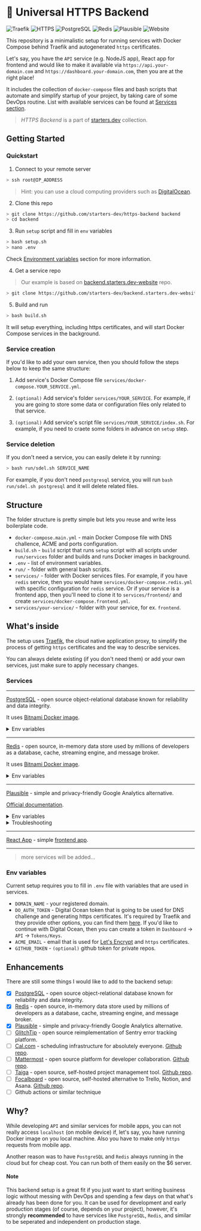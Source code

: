 # 🔐 Universal HTTPS Backend

![Traefik](https://img.shields.io/badge/Proxy-Traefik-skyblue)
![HTTPS](https://img.shields.io/badge/HTTPS-Configured-green)
![PostgreSQL](https://img.shields.io/badge/Database-PostgreSQL-blue)
![Redis](https://img.shields.io/badge/Cache-Redis-red)
![Plausible](https://img.shields.io/badge/Analytics-Plausible-purple)
![Website](https://img.shields.io/badge/Frontend-React%20App-blue)

This repository is a minimalistic setup for running services with Docker Compose behind Traefik and autogenerated `https` certificates.

Let's say, you have the `API` service (e.g. NodeJS app), React app for frontend and would like to make it available via `https://api.your-domain.com` and `https://dashboard.your-domain.com`, then you are at the right place!

It includes the collection of `docker-compose` files and bash scripts that automate and simplify startup of your project, by taking care of some DevOps routine. List with available services can be found at [Services section](#services).

> _HTTPS Backend_ is a part of [starters.dev](https://github.com/starters-dev) collection.

## Getting Started

### Quickstart

1. Connect to your remote server

```bash
> ssh root@IP_ADDRESS
```

> Hint: you can use a cloud computing providers such as [DigitalOcean](https://digitalocean.com).

2. Clone this repo

```bash
> git clone https://github.com/starters-dev/https-backend backend
> cd backend
```

3. Run `setup` script and fill in `env` variables

```bash
> bash setup.sh
> nano .env
```

Check [Environment variables](#environment-variables) section for more information.

4. Get a service repo

> Our example is based on [backend.starters.dev-website](https://github.com/starters-dev/backend.starters.dev-website) repo.

```bash
> git clone https://github.com/starters-dev/backend.starters.dev-website services/frontend
```

5. Build and run

```bash
> bash build.sh
```

It will setup everything, including https certificates, and will start Docker Compose services in the background.

### Service creation

If you'd like to add your own service, then you should follow the steps below to keep the same structure:

1. Add service's Docker Compose file `services/docker-compose.YOUR_SERVICE.yml`.

2. `(optional)` Add service's folder `services/YOUR_SERVICE`. For example, if you are going to store some data or configuration files only related to that service.

3. `(optional)` Add service's script file `services/YOUR_SERVICE/index.sh`. For example, if you need to craete some folders in advance on `setup` step.

### Service deletion

If you don't need a service, you can easily delete it by running:

```bash
> bash run/sdel.sh SERVICE_NAME
```

For example, if you don't need `postgresql` service, you will run `bash run/sdel.sh postgresql` and it will delete related files.

## Structure

The folder structure is pretty simple but lets you reuse and write less boilerplate code.

- `docker-compose.main.yml` - main Docker Compose file with DNS challence, ACME and ports configuration.
- `build.sh` - `build` script that runs `setup` script with all scripts under `run/services` folder and builds and runs Docker images in background.
- `.env` - list of environment variables.
- `run/` - folder with general bash scripts.
- `services/` - folder with Docker services files. For example, if you have `redis` service, then you would have `services/docker-compose.redis.yml` with specific configuration for `redis` service. Or if your service is a frontend app, then you'll need to clone it to `services/frontend/` and create `services/docker-compose.frontend.yml`.
- `services/your-service/` - folder with your service, for ex. `frontend`.

## What's inside

The setup uses [Traefik](https://github.com/traefik/traefik), the cloud native application proxy, to simplify the process of getting `https` certificates and the way to describe services.

You can always delete existing (if you don't need them) or add your own services, just make sure to apply necessary changes.

### Services

---

[PostgreSQL](https://www.postgresql.org) - open source object-relational database known for reliability and data integrity.

It uses [Bitnami Docker image](https://hub.docker.com/r/bitnami/postgresql).

<details>
<summary>Env variables</summary>

- `POSTGRESQL_USERNAME` - username for PostgreSQL.
- `POSTGRESQL_PASSWORD` - password for PostgreSQL.
- `POSTGRESQL_DATABASE` - name of the database in PostgreSQL.

</details>

---

[Redis](https://redis.io) - open source, in-memory data store used by millions of developers as a database, cache, streaming engine, and message broker.

It uses [Bitnami Docker image](https://hub.docker.com/r/bitnami/redis).

<details>
<summary>Env variables</summary>

- `REDIS_PASSWORD` - password for Redis.
- `REDIS_DISABLE_COMMANDS` - commands disabled from execution.

</details>

---

[Plausible](https://plausible.io) - simple and privacy-friendly Google Analytics alternative.

[Official documentation](https://plausible.io/docs/self-hosting).

<details>
<summary>Env variables</summary>

`services/plausible/conf.env` file:

- `SECRET_KEY_BASE` - secret key of your app. Can be generated by running `openssl rand -base64 64 | tr -d '\n' ; echo`.
- `BASE_URL` - base url where this instance is accessible, including the scheme (eg. `http://` or `https://`), the domain name, and optionally a port.
- `ADMIN_USER_EMAIL` - admin email.
- `ADMIN_USER_NAME` - admin usenamename.
- `ADMIN_USER_PWD` - admin password.

</details>

<details>
<summary>Troubleshooting</summary>

- [ClickHouse] _Database plausible_events_db doesn't exist_. If you encounter this issue, check out [this comment](https://github.com/plausible/hosting/issues/49#issuecomment-1229183219) for the solution.

</details>

---

[React App](https://backend.starters.dev) - simple [frontend app](https://github.com/starters-dev/backend.starters.dev-website).

---

> more services will be added...

### Env variables

Current setup requires you to fill in `.env` file with variables that are used in services.

- `DOMAIN_NAME` - your registered domain.
- `DO_AUTH_TOKEN` - Digital Ocean token that is going to be used for DNS challenge and generating https certificates. It's required by Traefik and they provide other options, you can find them [here](https://doc.traefik.io/traefik/https/acme/#providers). If you'd like to continue with Digital Ocean, then you can create a token in `Dashboard` -> `API` -> `Tokens/Keys`.
- `ACME_EMAIL` - email that is used for [Let's Encrypt](https://letsencrypt.org) and `https` certificates.
- `GITHUB_TOKEN` - `(optional)` github token for private repos.

## Enhancements

There are still some things I would like to add to the backend setup:

- [x] [PostgreSQL](https://www.postgresql.org) - open source object-relational database known for reliability and data integrity.
- [x] [Redis](https://redis.io) - open source, in-memory data store used by millions of developers as a database, cache, streaming engine, and message broker.
- [x] [Plausible](https://plausible.io) - simple and privacy-friendly Google Analytics alternative.
- [ ] [GlitchTip](https://glitchtip.com) - open source reimplementation of Sentry error tracking platform.
- [ ] [Cal.com](https://cal.com) - scheduling infrastructure for absolutely everyone. [Github repo](https://github.com/calcom/docker).
- [ ] [Mattermost](https://mattermost.com) - open source platform for developer collaboration. [Github repo](https://github.com/starters-dev/mattermost).
- [ ] [Taiga](https://www.taiga.io) - open source, self-hosted project management tool. [Github repo](https://github.com/starters-dev/taiga).
- [ ] [Focalboard](https://focalboard.com) - open source, self-hosted alternative to Trello, Notion, and Asana. [Github repo](https://github.com/starters-dev/focalboard).
- [ ] Github actions or similar technique

## Why?

While developing `API` and similar services for mobile apps, you can not really access `localhost` (on mobile device) if, let's say, you have running Docker image on you local machine. Also you have to make only `https` requests from mobile app.

Another reason was to have `PostgreSQL` and `Redis` always running in the cloud but for cheap cost. You can run both of them easily on the $6 server.

#### Note

This backend setup is a great fit if you just want to start writing business logic without messing with DevOps and spending a few days on that what's already has been done for you. It can be used for development and early production stages (of course, depends on your project), however, it's strongly **recommended** to have services like `PostgreSQL`, `Redis`, and similar to be seperated and independent on production stage.
